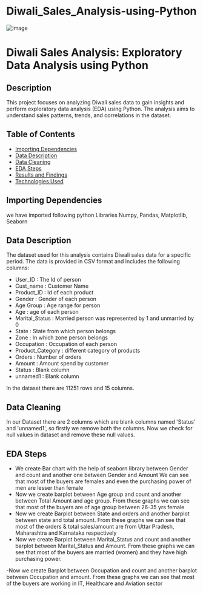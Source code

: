 # Diwali_Sales_Analysis-using-Python
![image](https://github.com/shubham250298/Diwali_Sales_Analysis-using-Python/assets/108235140/4a497ad9-25a8-4837-a708-9d819f603cd3)
# Diwali Sales Analysis: Exploratory Data Analysis using Python
## Description
This project focuses on analyzing Diwali sales data to gain insights and perform exploratory data analysis (EDA) using Python. The analysis aims to understand sales patterns, trends, and correlations in the dataset.
## Table of Contents
- [Importing Dependencies](#Importing-Dependencies)
- [Data Description](#data-description)
- [Data Cleaning](#data-cleaning)
- [EDA Steps](#eda-steps)
- [Results and Findings](#results-and-findings)
- [Technologies Used](#technologies-used)

## Importing Dependencies
we have imported following python Libraries
Numpy, Pandas, Matplotlib, Seaborn

## Data Description
The dataset used for this analysis contains Diwali sales data for a specific period. The data is provided in CSV format and includes the following columns:
- User_ID  :   The Id of person
- Cust_name  :   Customer Name
- Product_ID  :   Id of each product
- Gender :   Gender of each person
- Age Group  :   Age range for person
- Age :   age of each person
- Marital_Status :   Married person was represented by 1 and unmarried by 0
- State :   State from which person belongs
- Zone :   In which zone person belongs
- Occupation  :   Occupation of each person
- 	Product_Category : different category of products
- 	Orders :  Number of orders
- 	Amount :   Amount spend by customer
- 	Status  :  Blank column
- 	unnamed1  :  Blank column 


In the dataset there are 11251 rows and 15 columns.

## Data Cleaning
In our Dataset there are 2 columns which are blank columns named 'Status' and 'unnamed1', so firstly we remove both the columns.
Now we check for null values in dataset and remove these null values.


##  EDA Steps
- We create Bar chart with the help of seaborn library between Gender and count and another one between Gender and Amount 
We can see that most of the buyers are females and even the purchasing power of men are lesser than female
- Now we create barplot between Age group and count  and another between Total Amount and age group.
From  these graphs we can see that most of the buyers are of age group between 26-35 yrs female
- Now we create Barplot between State and orders  and another barplot between state and total amount.
From these graphs we can see that most of the orders & total sales/amount are from Uttar Pradesh, Maharashtra and Karnataka respectively
- Now we create Barplot between Marital_Status and count  and another barplot between Marital_Status and Amount.
From these graphs we can see that most of the buyers are married (women) and they have high purchasing power.

-Now we create Barplot between Occupation and count  and another barplot between Occupation and amount.
From these graphs we can see that most of the buyers are working in IT, Healthcare and Aviation sector









